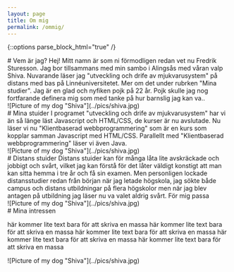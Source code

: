 ```yaml
---
layout: page
title: Om mig
permalink: /ommig/
---
```



{::options parse_block_html="true" /}

<div class="leftBox">
# Vem är jag?
Hej!
Mitt namn är som ni förmodligen redan vet nu Fredrik Sturesson. Jag bor tillsammans med min sambo i Alingsås med våran valp Shiva.
Nuvarande läser jag "utveckling och drife av mjukvarusystem" på distans med bas på Linnéuniversitetet. Mer om det under  rubrken "Mina studier". 
Jag är en glad och nyfiken pojk på 22 år. Pojk skulle jag nog fortfarande definera mig som med tanke på hur barnslig jag kan va..


</div>

<div class="picture">
![Picture of my dog "Shiva"](../pics/shiva.jpg)
</div>

<div class="leftBox">
# Mina stuider
I programet "utveckling och drife av mjukvarusystem" har vi än så länge läst Javascript och HTML/CSS, de kurser är nu avslutade.
Nu läser vi nu "Klientbaserad webbprogrammering" som är en kurs som kopplar samman Javascript med HTML/CSS.
Parallellt med "Klientbaserad webbprogrammering" läser vi även Java.

</div>

<div class="picture">
![Picture of my dog "Shiva"](../pics/shiva.jpg)
</div>

<div class="leftBox">
# Distans stuider
Distans stuider kan för många låta lite avskräckade och jobbigt och svårt, vilket jag kan förstå för det låter väldigt konstigt att man kan sitta hemma i tre år och få sin examen. 
Men personligen lockade distansstudier redan från början när jag letade högskola, jag sökte både campus och distans utbildningar på flera högskolor men när jag blev antagen på utbildning jag läser nu va valet aldrig svårt.
För mig passa
</div>

<div class="picture">
![Picture of my dog "Shiva"](../pics/shiva.jpg)
</div>


<div class="leftBox">
# Mina intressen

här kommer lite text bara för att skriva en massa
här kommer lite text bara för att skriva en massa
här kommer lite text bara för att skriva en massa
här kommer lite text bara för att skriva en massa
här kommer lite text bara för att skriva en massa
</div>

<div class="picture">
![Picture of my dog "Shiva"](../pics/shiva.jpg)
</div>
